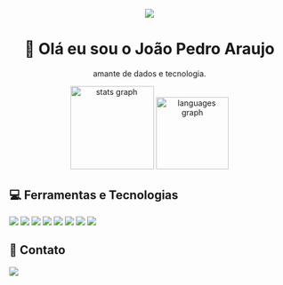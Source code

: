 <p align="center">
  <img src="https://i0.wp.com/marketbusinessnews.com/wp-content/uploads/2020/10/1-Predictive-Analytics-GIF-for-article.gif?resize=280%2C160&ssl=1" />
  
  
 

 
</p>


<h1 align="center">  👋  Olá eu sou o João Pedro Araujo </h1>
<p align="center">amante de dados e tecnologia.</p>

<div align="center">
  <img src="https://github-readme-stats.vercel.app/api?hide_title=true&hide_rank=true&show_icons=true&include_all_commits=true&count_private=true&disable_animations=false&theme=github_dark&locale=pt-br&hide_border=true&username=jpsaraujo" height="150" alt="stats graph"  />
  <img src="https://github-readme-stats.vercel.app/api/top-langs?locale=pt-br&hide_title=false&layout=default &card_width=320&langs_count=5&theme=github_dark&hide_border=false&username=jpsaraujo" height="130" alt="languages graph"  />
 
</div>

<div>
<h2>💻 Ferramentas e Tecnologias</h2>
  <a>
    <img src="https://img.shields.io/badge/Microsoft%20SQL%20Server-CC2927?style=for-the-badge&logo=microsoft%20sql%20server&logoColor=white" />
    <img src="https://img.shields.io/badge/MySQL-005C84?style=for-the-badge&logo=mysql&logoColor=white"/>
    <img src="https://img.shields.io/badge/PostgreSQL-316192?style=for-the-badge&logo=postgresql&logoColor=white" />
    <img src="https://img.shields.io/badge/Linux-E34F26?style=for-the-badge&logo=linux&logoColor=black" /> 
    <img src="https://img.shields.io/badge/Python-14354C?style=for-the-badge&logo=python&logoColor=white" />
    <img src="https://img.shields.io/badge/Pandas-2C2D72?style=for-the-badge&logo=pandas&logoColor=white" />        
    <img src="https://img.shields.io/badge/Git-E34F26?style=for-the-badge&logo=git&logoColor=white" />
    <img src="https://img.shields.io/badge/Google_Cloud-4285F4?style=for-the-badge&logo=google-cloud&logoColor=white" />
   
  </a>
</div>
</div>
  
<div>
<h2>📱 Contato</h2>
  <a href="https://https://www.linkedin.com/in/joaopsaraujo/" target="_blank"><img src="https://img.shields.io/badge/-LinkedIn-%230077B5?style=for-the-badge&logo=linkedin&logoColor=white" target="_blank"></a>
</div>
<div> 
